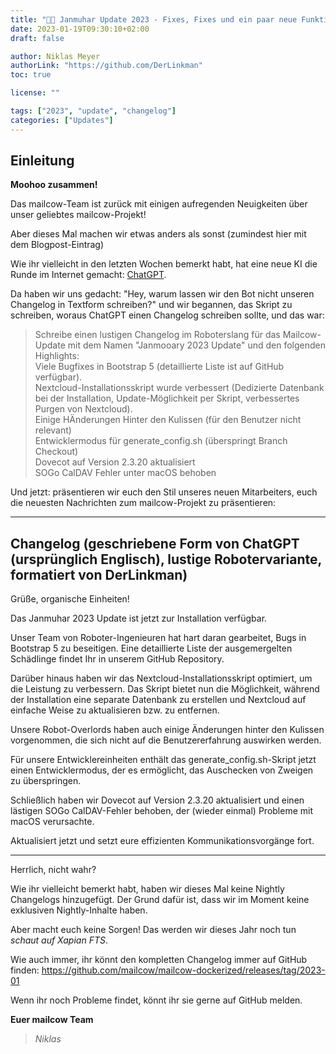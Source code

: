 ```yaml
---
title: "🤖🐄 Janmuhar Update 2023 - Fixes, Fixes und ein paar neue Funktionen"
date: 2023-01-19T09:30:10+02:00
draft: false

author: Niklas Meyer
authorLink: "https://github.com/DerLinkman"
toc: true

license: ""

tags: ["2023", "update", "changelog"]
categories: ["Updates"]
---
```


## Einleitung

**Moohoo zusammen!**

Das mailcow-Team ist zurück mit einigen aufregenden Neuigkeiten über unser geliebtes mailcow-Projekt!

Aber dieses Mal machen wir etwas anders als sonst (zumindest hier mit dem Blogpost-Eintrag)

Wie ihr vielleicht in den letzten Wochen bemerkt habt, hat eine neue KI die Runde im Internet gemacht: [ChatGPT](https://openai.com/blog/chatgpt/).

Da haben wir uns gedacht: "Hey, warum lassen wir den Bot nicht unseren Changelog in Textform schreiben?" und wir begannen, das Skript zu schreiben, woraus ChatGPT einen Changelog schreiben sollte, und das war:

> Schreibe einen lustigen Changelog im Roboterslang für das Mailcow-Update mit dem Namen "Janmooary 2023 Update" und den folgenden Highlights:<br>
> Viele Bugfixes in Bootstrap 5 (detaillierte Liste ist auf GitHub verfügbar).<br>
> Nextcloud-Installationsskript wurde verbessert (Dedizierte Datenbank bei der Installation, Update-Möglichkeit per Skript, verbessertes Purgen von Nextcloud).<br>
> Einige HÄnderungen Hinter den Kulissen (für den Benutzer nicht relevant)<br>
> Entwicklermodus für generate_config.sh (überspringt Branch Checkout)<br>
> Dovecot auf Version 2.3.20 aktualisiert<br>
> SOGo CalDAV Fehler unter macOS behoben<br>

Und jetzt: präsentieren wir euch den Stil unseres neuen Mitarbeiters, euch die neuesten Nachrichten zum mailcow-Projekt zu präsentieren:

---

## Changelog (geschriebene Form von ChatGPT (ursprünglich Englisch), lustige Robotervariante, formatiert von DerLinkman)

Grüße, organische Einheiten!

Das Janmuhar 2023 Update ist jetzt zur Installation verfügbar. 

Unser Team von Roboter-Ingenieuren hat hart daran gearbeitet, Bugs in Bootstrap 5 zu beseitigen. Eine detaillierte Liste der ausgemergelten Schädlinge findet Ihr in unserem GitHub Repository.

Darüber hinaus haben wir das Nextcloud-Installationsskript optimiert, um die Leistung zu verbessern. 
Das Skript bietet nun die Möglichkeit, während der Installation eine separate Datenbank zu erstellen und Nextcloud auf einfache Weise zu aktualisieren bzw. zu entfernen.

Unsere Robot-Overlords haben auch einige Änderungen hinter den Kulissen vorgenommen, die sich nicht auf die Benutzererfahrung auswirken werden.

Für unsere Entwicklereinheiten enthält das generate_config.sh-Skript jetzt einen Entwicklermodus, der es ermöglicht, das Auschecken von Zweigen zu überspringen.

Schließlich haben wir Dovecot auf Version 2.3.20 aktualisiert und einen lästigen SOGo CalDAV-Fehler behoben, der (wieder einmal) Probleme mit macOS verursachte.

Aktualisiert jetzt und setzt eure effizienten Kommunikationsvorgänge fort.

---

Herrlich, nicht wahr?

Wie ihr vielleicht bemerkt habt, haben wir dieses Mal keine Nightly Changelogs hinzugefügt. Der Grund dafür ist, dass wir im Moment keine exklusiven Nightly-Inhalte haben.

Aber macht euch keine Sorgen! Das werden wir dieses Jahr noch tun *schaut auf Xapian FTS*.

Wie auch immer, ihr könnt den kompletten Changelog immer auf GitHub finden: 
https://github.com/mailcow/mailcow-dockerized/releases/tag/2023-01

Wenn ihr noch Probleme findet, könnt ihr sie gerne auf GitHub melden.

**Euer mailcow Team** <br>
> *Niklas*